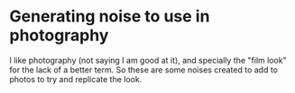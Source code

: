 # Generating noise to use in photography

I like photography (not saying I am good at it), and specially the "film look" for the lack of a better term. So these are some noises created to add to photos to try and replicate the look.
